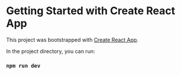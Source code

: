 # Getting Started with Create React App

This project was bootstrapped with [Create React App](https://github.com/facebook/create-react-app).

In the project directory, you can run:

### `npm run dev`


